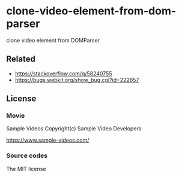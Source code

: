 # clone-video-element-from-dom-parser

clone video element from DOMParser

## Related

- https://stackoverflow.com/q/58240755
- https://bugs.webkit.org/show_bug.cgi?id=222657

## License

### Movie

Sample Videos Copyright(c) Sample Video Developers

https://www.sample-videos.com/

### Source codes

The MIT license
